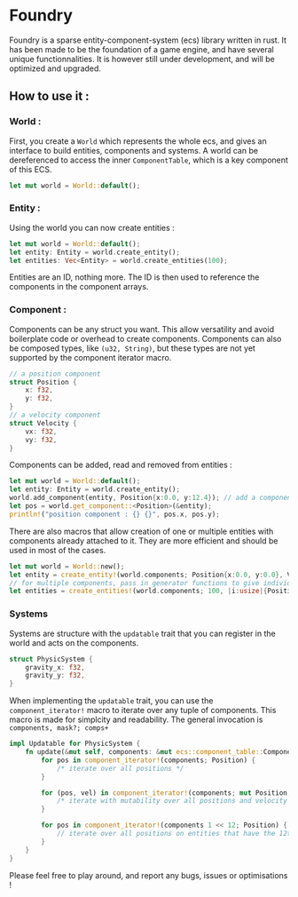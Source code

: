 # Foundry

Foundry is a sparse entity-component-system (ecs) library written in rust. It has been made to be the foundation of a game engine, and have several unique functionnalities. It is however still under development, and will be optimized and upgraded.

## How to use it :

### World :

First, you create a ```World``` which represents the whole ecs, and gives an interface to build entities, components and systems. A world can be dereferenced to access the inner ```ComponentTable```, which is a key component of this ECS.

```rust
let mut world = World::default();
```

### Entity :

Using the world you can now create entities :

```rust
let mut world = World::default();
let entity: Entity = world.create_entity();
let entities: Vec<Entity> = world.create_entities(100);
```

Entities are an ID, nothing more. The ID is then used to reference the components in the component arrays.

### Component :

Components can be any struct you want. This allow versatility and avoid boilerplate code or overhead to create components. Components can also be composed types, like ```(u32, String)```, but these types are not yet supported by the component iterator macro.
```rust
// a position component
struct Position {
    x: f32,
    y: f32,
}
// a velocity component
struct Velocity {
    vx: f32,
    vy: f32,
}
```

Components can be added, read and removed from entities :

```rust
let mut world = World::default();
let entity: Entity = world.create_entity();
world.add_component(entity, Position{x:0.0, y:12.4}); // add a component
let pos = world.get_component::<Position>(&entity);
println!("position component : {} {}", pos.x, pos.y);
```

There are also macros that allow creation of one or multiple entities with components already attached to it. They are more efficient and should be used in most of the cases.

```rust
let mut world = World::new();
let entity = create_entity!(world.components; Position{x:0.0, y:0.0}, Velocity{vx:0.0, vy:0.0});
// for multiple components, pass in generator functions to give individual components initial values
let entities = create_entities!(world.components; 100, |i:usize|{Position{x:i as f32, y:i as f32}});
```

### Systems

Systems are structure with the ```updatable``` trait that you can register in the world and acts on the components.

```rust
struct PhysicSystem {
    gravity_x: f32,
    gravity_y: f32,
}
```

When implementing the ```updatable``` trait, you can use the ```component_iterator!``` macro to iterate over any tuple of components. This macro is made for simplcity and readability. The general invocation is ```components, mask?; comps+``` 

```rust
impl Updatable for PhysicSystem {
    fn update(&mut self, components: &mut ecs::component_table::ComponentTable, delta: f32) {
        for pos in component_iterator!(components; Position) {
            /* iterate over all positions */
        }

        for (pos, vel) in component_iterator!(components; mut Position, Velocity) {
            /* iterate with mutability over all positions and velocity */
        }

        for pos in component_iterator!(components 1 << 12; Position) {
            // iterate over all positions on entities that have the 12th layer activated
        }
    }
}
```

Please feel free to play around, and report any bugs, issues or optimisations ! 
